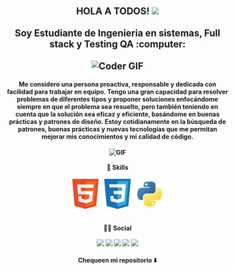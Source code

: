<!DOCTYPE html>
<html lang="en">
<h2 align="center">
 <abc>
  <br>HOLA A TODOS! <img src="https://user-images.githubusercontent.com/42378118/110234147-e3259600-7f4e-11eb-95be-0c4047144dea.gif" width="30"><br>
  <br>Soy Estudiante de Ingenieria en sistemas, Full stack y Testing QA :computer:<br>
  <br>
   <img src="https://media.giphy.com/media/SWoSkN6DxTszqIKEqv/giphy.gif" alt="Coder GIF" width="500" > 
  </abc>
</h2> 
<body >
<div>
   <h4 align="center"><lucida> Me considero una persona proactiva, responsable y dedicada con facilidad para trabajar en equipo. Tengo una gran capacidad para resolver           problemas de diferentes tipos y proponer soluciones enfocándome siempre en que el problema sea resuelto, pero también teniendo en cuenta que la solución sea eficaz         y eficiente, basándome en buenas prácticas y patrones de diseño.
  Estoy cotidianamente en la búsqueda de patrones, buenas prácticas y nuevas tecnologías que me permitan mejorar mis conocimientos y mi calidad de código.  </lucida><br>      
  <br>
  <img align="center" alt="GIF" src="https://media.giphy.com/media/hrSFdM4rg8VFpXyz2m/giphy.gif" />
  <br>
       
       
       
   <br>
   🚀 Skills
   <br>    
  </h<div style="display: inline_block" align="center"><br>
  <img align="center" alt="Rafa-HTML" height="70" width="70" src="https://raw.githubusercontent.com/devicons/devicon/master/icons/html5/html5-original.svg">
  <img align="center" alt="Rafa-CSS" height="70" width="70" src="https://raw.githubusercontent.com/devicons/devicon/master/icons/css3/css3-original.svg">
  <img align="center" alt="Rafa-Python" height="70" width="70" src="https://raw.githubusercontent.com/devicons/devicon/master/icons/python/python-original.svg">
  <div style="display: inline_block"align="center"><br>
  <br>
      👨👩 Social 
  <br>
   </h<div style="display: inline_block" align="center"><br>
  <a href="https://www.instagram.com/matiascedermazz/" target="_blank"><img src="https://img.shields.io/badge/-Instagram-%23E4405F?style=for-the-badge&logo=instagram&              logoColor=white" target="_blank"></a>
  <a href="Matias Cisneros#6132" target="_blank"><img src="https://img.shields.io/badge/Discord-7289DA?style=for-the-badge&logo=discord&logoColor=white"                            target="_blank"></a> 
  <a href = "mailto:matiascedermazz@gmail.com"><img src="https://img.shields.io/badge/-Gmail-%23333?style=for-the-badge&logo=gmail&logoColor=white" target="_blank"></a>
  <a href="https://www.linkedin.com/in/matias-cisneros-b51239177/" target="_blank"><img src="https://img.shields.io/badge/-LinkedIn-%230077B5?style=for-the-badge&                  logo=linkedin&logoColor=white" target="_blank"></a> 
  <a href="https://www.linkedin.com/in/matias-cisneros-b51239177/" target="_blank"><img src="https://img.shields.io/badge/WhatsApp-25D366?style=for-the-badge&                      logo=whatsapp&logoColor=white"></a> 
        
  <h4 align="center">
            <Brush>
            Chequeen mi repositorio ⬇️  
            </Brush>
  </h4>
    

